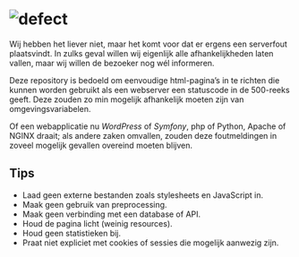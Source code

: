 # ![defect](https://deidee.com/logo.png?str=defect)

Wij hebben het liever niet, maar het komt voor dat er ergens een serverfout plaatsvindt. In zulks geval willen wij eigenlijk alle afhankelijkheden laten vallen, maar wij willen de bezoeker nog wél informeren.

Deze repository is bedoeld om eenvoudige html-pagina’s in te richten die kunnen worden gebruikt als een webserver een statuscode in de 500-reeks geeft. Deze zouden zo min mogelijk afhankelijk moeten zijn van omgevingsvariabelen.

Of een webapplicatie nu _WordPress_ of _Symfony_, php of Python, Apache of NGINX draait; als andere zaken omvallen, zouden deze foutmeldingen in zoveel mogelijk gevallen overeind moeten blijven.

## Tips

- Laad geen externe bestanden zoals stylesheets en JavaScript in.
- Maak geen gebruik van preprocessing.
- Maak geen verbinding met een database of API.
- Houd de pagina licht (weinig resources).
- Houd geen statistieken bij.
- Praat niet expliciet met cookies of sessies die mogelijk aanwezig zijn.
